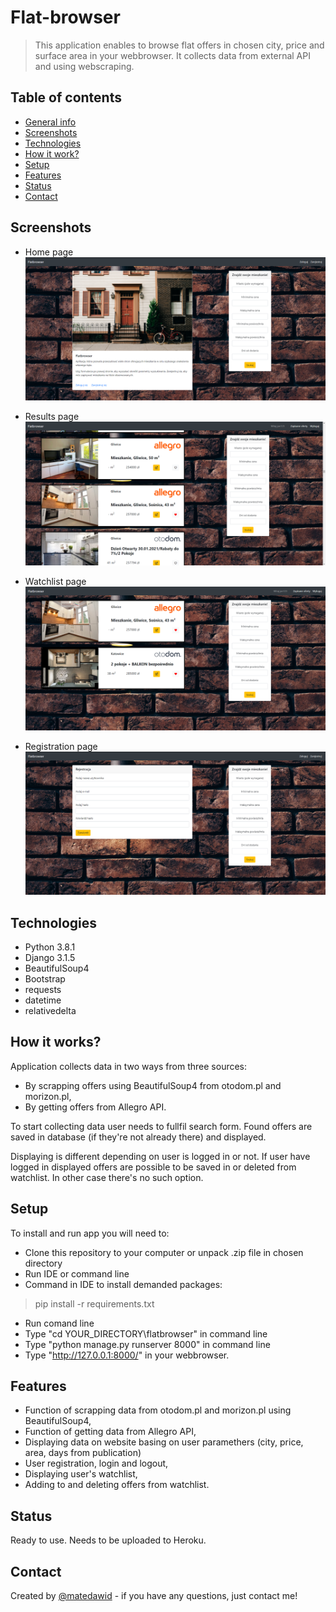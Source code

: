# Flat-browser
> This application enables to browse flat offers in chosen city, price and surface area in your webbrowser. It collects data from external API and using webscraping.
## Table of contents
* [General info](#general-info)
* [Screenshots](#screenshots)
* [Technologies](#technologies)
* [How it work?](#how-it-works?)
* [Setup](#setup)
* [Features](#features)
* [Status](#status)
* [Contact](#contact)

## Screenshots

* Home page
![Example screenshot](./img/1.png)

* Results page
![Example screenshot](./img/2.png)

* Watchlist page
![Example screenshot](./img/3.png)

* Registration page
![Example screenshot](./img/4.png)

## Technologies
* Python 3.8.1
* Django 3.1.5
* BeautifulSoup4
* Bootstrap
* requests
* datetime
* relativedelta

## How it works?
Application collects data in two ways from three sources:
* By scrapping offers using BeautifulSoup4 from otodom.pl and morizon.pl,
* By getting offers from Allegro API.

To start collecting data user needs to fullfil search form. Found offers are saved in database (if they're not already there) and displayed.

Displaying is different depending on user is logged in or not. If user have logged in displayed offers are possible to be saved in or deleted from watchlist. In other case there's no such option.

## Setup
To install and run app you will need to:
* Clone this repository to your computer or unpack .zip file in chosen directory
* Run IDE or command line
* Command in IDE to install demanded packages:
> pip install -r requirements.txt
* Run comand line
* Type "cd YOUR_DIRECTORY\flatbrowser" in command line
* Type "python manage.py runserver 8000" in command line
* Type "http://127.0.0.1:8000/" in your webbrowser.

## Features

* Function of scrapping data from otodom.pl and morizon.pl using BeautifulSoup4,
* Function of getting data from Allegro API,
* Displaying data on website basing on user paramethers (city, price, area, days from publication)
* User registration, login and logout,
* Displaying user's watchlist, 
* Adding to and deleting offers from watchlist.

## Status
Ready to use. Needs to be uploaded to Heroku.
## Contact
Created by [@matedawid](https://linkedin.com/in/matedawid) - if you have any questions, just contact me!
